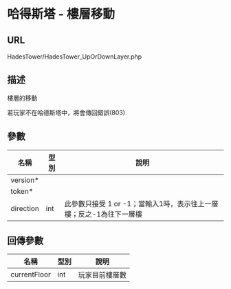 # 哈得斯塔 - 樓層移動

## URL

HadesTower\/HadesTower\_UpOrDownLayer.php

## 描述

樓層的移動

若玩家不在哈德斯塔中，將會傳回錯誤\(803\)

## 參數

| 名稱 | 型別 | 說明 |
| --- | --- | --- |
| version\* |  |  |
| token\* |  |  |
| direction | int | 此參數只接受 1 or -1；當輸入1時，表示往上一層樓；反之-1為往下一層樓 |

## 回傳參數

| 名稱 | 型別 | 說明 |
| --- | --- | --- |
| currentFloor | int | 玩家目前樓層數 |

